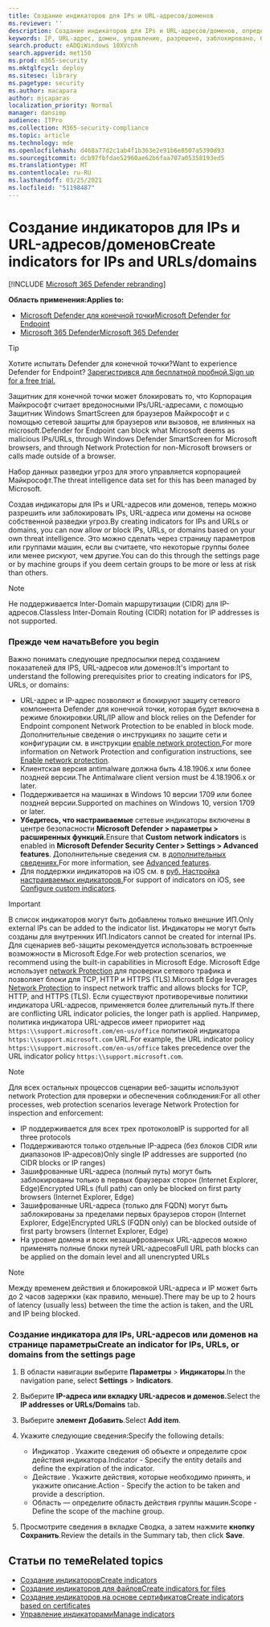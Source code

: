 ```yaml
---
title: Создание индикаторов для IPs и URL-адресов/доменов
ms.reviewer: ''
description: Создание индикаторов для IPs и URL-адресов/доменов, определяющих обнаружение, предотвращение и исключение сущностями.
keywords: IP, URL-адрес, домен, управление, разрешено, заблокировано, блокируется, блокируется, очищается, вредоносный, файл, IP-адрес, URL-адреса, домен
search.product: eADQiWindows 10XVcnh
search.appverid: met150
ms.prod: m365-security
ms.mktglfcycl: deploy
ms.sitesec: library
ms.pagetype: security
ms.author: macapara
author: mjcaparas
localization_priority: Normal
manager: dansimp
audience: ITPro
ms.collection: M365-security-compliance
ms.topic: article
ms.technology: mde
ms.openlocfilehash: d468a77d2c1ab4f1b363e2e91b6e8507a5390d93
ms.sourcegitcommit: dcb97fbfdae52960ae62b6faa707a05358193ed5
ms.translationtype: MT
ms.contentlocale: ru-RU
ms.lasthandoff: 03/25/2021
ms.locfileid: "51198487"
---
```

# <a name="create-indicators-for-ips-and-urlsdomains"></a><span data-ttu-id="9003a-104">Создание индикаторов для IPs и URL-адресов/доменов</span><span class="sxs-lookup"><span data-stu-id="9003a-104">Create indicators for IPs and URLs/domains</span></span> 

[!INCLUDE [Microsoft 365 Defender rebranding](../../includes/microsoft-defender.md)]

<span data-ttu-id="9003a-105">**Область применения:**</span><span class="sxs-lookup"><span data-stu-id="9003a-105">**Applies to:**</span></span>
- [<span data-ttu-id="9003a-106">Microsoft Defender для конечной точки</span><span class="sxs-lookup"><span data-stu-id="9003a-106">Microsoft Defender for Endpoint</span></span>](https://go.microsoft.com/fwlink/p/?linkid=2154037)
- [<span data-ttu-id="9003a-107">Microsoft 365 Defender</span><span class="sxs-lookup"><span data-stu-id="9003a-107">Microsoft 365 Defender</span></span>](https://go.microsoft.com/fwlink/?linkid=2118804)



> [!TIP]
> <span data-ttu-id="9003a-108">Хотите испытать Defender для конечной точки?</span><span class="sxs-lookup"><span data-stu-id="9003a-108">Want to experience Defender for Endpoint?</span></span> [<span data-ttu-id="9003a-109">Зарегистрився для бесплатной пробной.</span><span class="sxs-lookup"><span data-stu-id="9003a-109">Sign up for a free trial.</span></span>](https://www.microsoft.com/en-us/WindowsForBusiness/windows-atp?ocid=docs-wdatp-automationexclusionlist-abovefoldlink)


<span data-ttu-id="9003a-110">Защитник для конечной точки может блокировать то, что Корпорация Майкрософт считает вредоносными IPs/URL-адресами, с помощью Защитник Windows SmartScreen для браузеров Майкрософт и с помощью сетевой защиты для браузеров или вызовов, не влиянных на microsoft.</span><span class="sxs-lookup"><span data-stu-id="9003a-110">Defender for Endpoint can block what Microsoft deems as malicious IPs/URLs, through Windows Defender SmartScreen for Microsoft browsers, and through Network Protection for non-Microsoft browsers or calls made outside of a browser.</span></span>

<span data-ttu-id="9003a-111">Набор данных разведки угроз для этого управляется корпорацией Майкрософт.</span><span class="sxs-lookup"><span data-stu-id="9003a-111">The threat intelligence data set for this has been managed by Microsoft.</span></span>

<span data-ttu-id="9003a-112">Создав индикаторы для IPs и URL-адресов или доменов, теперь можно разрешить или заблокировать IPs, URL-адреса или домены на основе собственной разведки угроз.</span><span class="sxs-lookup"><span data-stu-id="9003a-112">By creating indicators for IPs and URLs or domains, you can now allow or block IPs, URLs, or domains based on your own threat intelligence.</span></span> <span data-ttu-id="9003a-113">Это можно сделать через страницу параметров или группами машин, если вы считаете, что некоторые группы более или менее рискуют, чем другие.</span><span class="sxs-lookup"><span data-stu-id="9003a-113">You can do this through the settings page or by machine groups if you deem certain groups to be more or less at risk than others.</span></span>

> [!NOTE]
> <span data-ttu-id="9003a-114">Не поддерживается Inter-Domain маршрутизации (CIDR) для IP-адресов.</span><span class="sxs-lookup"><span data-stu-id="9003a-114">Classless Inter-Domain Routing (CIDR) notation for IP addresses is not supported.</span></span> 

### <a name="before-you-begin"></a><span data-ttu-id="9003a-115">Прежде чем начать</span><span class="sxs-lookup"><span data-stu-id="9003a-115">Before you begin</span></span>
<span data-ttu-id="9003a-116">Важно понимать следующие предпосылки перед созданием показателей для IPS, URL-адресов или доменов:</span><span class="sxs-lookup"><span data-stu-id="9003a-116">It's important to understand the following prerequisites prior to creating indicators for IPS, URLs, or domains:</span></span>
- <span data-ttu-id="9003a-117">URL-адрес и IP-адрес позволяют и блокируют защиту сетевого компонента Defender для конечной точки, которая будет включена в режиме блокировки.</span><span class="sxs-lookup"><span data-stu-id="9003a-117">URL/IP allow and block relies on the Defender for Endpoint component Network Protection to be enabled in block mode.</span></span> <span data-ttu-id="9003a-118">Дополнительные сведения о инструкциях по защите сети и конфигурации см. в инструкции [enable network protection.](enable-network-protection.md)</span><span class="sxs-lookup"><span data-stu-id="9003a-118">For more information on Network Protection and configuration instructions, see [Enable network protection](enable-network-protection.md).</span></span>
- <span data-ttu-id="9003a-119">Клиентская версия antimalware должна быть 4.18.1906.x или более поздней версии.</span><span class="sxs-lookup"><span data-stu-id="9003a-119">The Antimalware client version must be 4.18.1906.x or later.</span></span> 
- <span data-ttu-id="9003a-120">Поддерживается на машинах в Windows 10 версии 1709 или более поздней версии.</span><span class="sxs-lookup"><span data-stu-id="9003a-120">Supported on machines on Windows 10, version 1709 or later.</span></span> 
- <span data-ttu-id="9003a-121">**Убедитесь, что настраиваемые** сетевые индикаторы включены в центре безопасности **Microsoft Defender > параметры > расширенных функций.**</span><span class="sxs-lookup"><span data-stu-id="9003a-121">Ensure that **Custom network indicators** is enabled in **Microsoft Defender Security Center > Settings > Advanced features**.</span></span> <span data-ttu-id="9003a-122">Дополнительные сведения см. в [дополнительных сведениях.](advanced-features.md)</span><span class="sxs-lookup"><span data-stu-id="9003a-122">For more information, see [Advanced features](advanced-features.md).</span></span>
- <span data-ttu-id="9003a-123">Для поддержки индикаторов на iOS см. в [руб. Настройка настраиваемых индикаторов.](https://docs.microsoft.com/microsoft-365/security/defender-endpoint/ios-configure-features#configure-custom-indicators)</span><span class="sxs-lookup"><span data-stu-id="9003a-123">For support of indicators on iOS, see [Configure custom indicators](https://docs.microsoft.com/microsoft-365/security/defender-endpoint/ios-configure-features#configure-custom-indicators).</span></span>


> [!IMPORTANT]
> <span data-ttu-id="9003a-124">В список индикаторов могут быть добавлены только внешние ИП.</span><span class="sxs-lookup"><span data-stu-id="9003a-124">Only external IPs can be added to the indicator list.</span></span> <span data-ttu-id="9003a-125">Индикаторы не могут быть созданы для внутренних ИП.</span><span class="sxs-lookup"><span data-stu-id="9003a-125">Indicators cannot be created for internal IPs.</span></span>
> <span data-ttu-id="9003a-126">Для сценариев веб-защиты рекомендуется использовать встроенные возможности в Microsoft Edge.</span><span class="sxs-lookup"><span data-stu-id="9003a-126">For web protection scenarios, we recommend using the built-in capabilities in Microsoft Edge.</span></span> <span data-ttu-id="9003a-127">Microsoft Edge использует [network Protection](network-protection.md) для проверки сетевого трафика и позволяет блоки для TCP, HTTP и HTTPS (TLS).</span><span class="sxs-lookup"><span data-stu-id="9003a-127">Microsoft Edge leverages [Network Protection](network-protection.md) to inspect network traffic and allows blocks for TCP, HTTP, and HTTPS (TLS).</span></span> <span data-ttu-id="9003a-128">Если существуют противоречивые политики индикатора URL-адресов, применяется более длительный путь.</span><span class="sxs-lookup"><span data-stu-id="9003a-128">If there are conflicting URL indicator policies, the longer path is applied.</span></span> <span data-ttu-id="9003a-129">Например, политика индикатора URL-адресов имеет приоритет над `https:\\support.microsoft.com/en-us/office` политикой индикатора `https:\\support.microsoft.com` URL.</span><span class="sxs-lookup"><span data-stu-id="9003a-129">For example, the URL indicator policy `https:\\support.microsoft.com/en-us/office` takes precedence over the URL indicator policy `https:\\support.microsoft.com`.</span></span>

> [!NOTE]
> <span data-ttu-id="9003a-130">Для всех остальных процессов сценарии веб-защиты используют network Protection для проверки и обеспечения соблюдения:</span><span class="sxs-lookup"><span data-stu-id="9003a-130">For all other processes, web protection scenarios leverage Network Protection for inspection and enforcement:</span></span> 
> - <span data-ttu-id="9003a-131">IP поддерживается для всех трех протоколов</span><span class="sxs-lookup"><span data-stu-id="9003a-131">IP is supported for all three protocols</span></span>
> - <span data-ttu-id="9003a-132">Поддерживаются только отдельные IP-адреса (без блоков CIDR или диапазонов IP-адресов)</span><span class="sxs-lookup"><span data-stu-id="9003a-132">Only single IP addresses are supported (no CIDR blocks or IP ranges)</span></span>
> - <span data-ttu-id="9003a-133">Зашифрованные URL-адреса (полный путь) могут быть заблокированы только в первых браузерах сторон (Internet Explorer, Edge)</span><span class="sxs-lookup"><span data-stu-id="9003a-133">Encrypted URLs (full path) can only be blocked on first party browsers (Internet Explorer, Edge)</span></span>
> - <span data-ttu-id="9003a-134">Зашифрованные URL-адреса (только для FQDN) могут быть заблокированы за пределами первых браузеров сторон (Internet Explorer, Edge)</span><span class="sxs-lookup"><span data-stu-id="9003a-134">Encrypted URLS (FQDN only) can be blocked outside of first party browsers (Internet Explorer, Edge)</span></span>
> - <span data-ttu-id="9003a-135">На уровне домена и всех незашифрованных URL-адресов можно применять полные блоки путей URL-адресов</span><span class="sxs-lookup"><span data-stu-id="9003a-135">Full URL path blocks can be applied on the domain level and all unencrypted URLs</span></span>
 
> [!NOTE]
> <span data-ttu-id="9003a-136">Между временем действия и блокировкой URL-адреса и IP может быть до 2 часов задержки (как правило, меньше).</span><span class="sxs-lookup"><span data-stu-id="9003a-136">There may be up to 2 hours of latency (usually less) between the time the action is taken, and the URL and IP being blocked.</span></span> 

### <a name="create-an-indicator-for-ips-urls-or-domains-from-the-settings-page"></a><span data-ttu-id="9003a-137">Создание индикатора для IPs, URL-адресов или доменов на странице параметры</span><span class="sxs-lookup"><span data-stu-id="9003a-137">Create an indicator for IPs, URLs, or domains from the settings page</span></span>

1. <span data-ttu-id="9003a-138">В области навигации выберите **Параметры**  >  **Индикаторы**.</span><span class="sxs-lookup"><span data-stu-id="9003a-138">In the navigation pane, select **Settings** > **Indicators**.</span></span>  

2. <span data-ttu-id="9003a-139">Выберите **IP-адреса или вкладку URL-адресов и доменов.**</span><span class="sxs-lookup"><span data-stu-id="9003a-139">Select the **IP addresses or URLs/Domains** tab.</span></span>

3. <span data-ttu-id="9003a-140">Выберите **элемент Добавить**.</span><span class="sxs-lookup"><span data-stu-id="9003a-140">Select **Add item**.</span></span>

4. <span data-ttu-id="9003a-141">Укажите следующие сведения:</span><span class="sxs-lookup"><span data-stu-id="9003a-141">Specify the following details:</span></span>
   - <span data-ttu-id="9003a-142">Индикатор . Укажите сведения об объекте и определите срок действия индикатора.</span><span class="sxs-lookup"><span data-stu-id="9003a-142">Indicator - Specify the entity details and define the expiration of the indicator.</span></span>
   - <span data-ttu-id="9003a-143">Действие . Укажите действия, которые необходимо принять, и укажите описание.</span><span class="sxs-lookup"><span data-stu-id="9003a-143">Action - Specify the action to be taken and provide a description.</span></span>
   - <span data-ttu-id="9003a-144">Область — определите область действия группы машин.</span><span class="sxs-lookup"><span data-stu-id="9003a-144">Scope - Define the scope of the machine group.</span></span>

5. <span data-ttu-id="9003a-145">Просмотрите сведения в вкладке Сводка, а затем нажмите **кнопку Сохранить**.</span><span class="sxs-lookup"><span data-stu-id="9003a-145">Review the details in the Summary tab, then click **Save**.</span></span>

## <a name="related-topics"></a><span data-ttu-id="9003a-146">Статьи по теме</span><span class="sxs-lookup"><span data-stu-id="9003a-146">Related topics</span></span>
- [<span data-ttu-id="9003a-147">Создание индикаторов</span><span class="sxs-lookup"><span data-stu-id="9003a-147">Create indicators</span></span>](manage-indicators.md)
- [<span data-ttu-id="9003a-148">Создание индикаторов для файлов</span><span class="sxs-lookup"><span data-stu-id="9003a-148">Create indicators for files</span></span>](indicator-file.md)
- [<span data-ttu-id="9003a-149">Создание индикаторов на основе сертификатов</span><span class="sxs-lookup"><span data-stu-id="9003a-149">Create indicators based on certificates</span></span>](indicator-certificates.md)
- [<span data-ttu-id="9003a-150">Управление индикаторами</span><span class="sxs-lookup"><span data-stu-id="9003a-150">Manage indicators</span></span>](indicator-manage.md)
